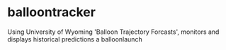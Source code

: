 balloontracker
==============

Using University of Wyoming 'Balloon Trajectory Forcasts', monitors and displays historical predictions a balloonlaunch

